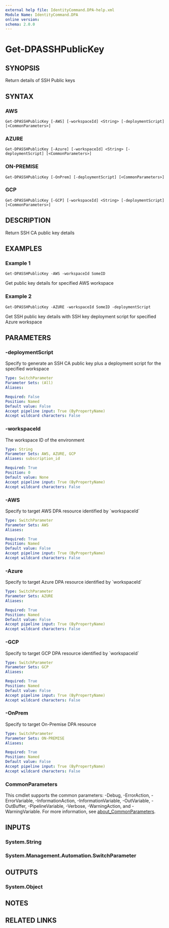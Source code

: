 ```yaml
---
external help file: IdentityCommand.DPA-help.xml
Module Name: IdentityCommand.DPA
online version:
schema: 2.0.0
---
```


# Get-DPASSHPublicKey

## SYNOPSIS
Return details of SSH Public keys

## SYNTAX

### AWS
```
Get-DPASSHPublicKey [-AWS] [-workspaceId] <String> [-deploymentScript] [<CommonParameters>]
```

### AZURE
```
Get-DPASSHPublicKey [-Azure] [-workspaceId] <String> [-deploymentScript] [<CommonParameters>]
```

### ON-PREMISE
```
Get-DPASSHPublicKey [-OnPrem] [-deploymentScript] [<CommonParameters>]
```

### GCP
```
Get-DPASSHPublicKey [-GCP] [-workspaceId] <String> [-deploymentScript] [<CommonParameters>]
```

## DESCRIPTION
Return SSH CA public key details

## EXAMPLES

### Example 1
```
Get-DPASSHPublicKey -AWS -workspaceId SomeID
```

Get public key details for specified AWS workspace

### Example 2
```
Get-DPASSHPublicKey -AZURE -workspaceId SomeID -deploymentScript
```

Get SSH public key details with SSH key deployment script for specified Azure workspace

## PARAMETERS

### -deploymentScript
Specify to generate an SSH CA public key plus a deployment script for the specified workspace

```yaml
Type: SwitchParameter
Parameter Sets: (All)
Aliases:

Required: False
Position: Named
Default value: False
Accept pipeline input: True (ByPropertyName)
Accept wildcard characters: False
```

### -workspaceId
The workspace ID of the environment

```yaml
Type: String
Parameter Sets: AWS, AZURE, GCP
Aliases: subscription_id

Required: True
Position: 0
Default value: None
Accept pipeline input: True (ByPropertyName)
Accept wildcard characters: False
```

### -AWS
Specify to target AWS DPA resource identified by \`workspaceId\`

```yaml
Type: SwitchParameter
Parameter Sets: AWS
Aliases:

Required: True
Position: Named
Default value: False
Accept pipeline input: True (ByPropertyName)
Accept wildcard characters: False
```

### -Azure
Specify to target Azure DPA resource identified by \`workspaceId\`

```yaml
Type: SwitchParameter
Parameter Sets: AZURE
Aliases:

Required: True
Position: Named
Default value: False
Accept pipeline input: True (ByPropertyName)
Accept wildcard characters: False
```

### -GCP
Specify to target GCP DPA resource identified by \`workspaceId\`

```yaml
Type: SwitchParameter
Parameter Sets: GCP
Aliases:

Required: True
Position: Named
Default value: False
Accept pipeline input: True (ByPropertyName)
Accept wildcard characters: False
```

### -OnPrem
Specify to target On-Premise DPA resource

```yaml
Type: SwitchParameter
Parameter Sets: ON-PREMISE
Aliases:

Required: True
Position: Named
Default value: False
Accept pipeline input: True (ByPropertyName)
Accept wildcard characters: False
```

### CommonParameters
This cmdlet supports the common parameters: -Debug, -ErrorAction, -ErrorVariable, -InformationAction, -InformationVariable, -OutVariable, -OutBuffer, -PipelineVariable, -Verbose, -WarningAction, and -WarningVariable. For more information, see [about_CommonParameters](http://go.microsoft.com/fwlink/?LinkID=113216).

## INPUTS

### System.String
### System.Management.Automation.SwitchParameter
## OUTPUTS

### System.Object
## NOTES

## RELATED LINKS
